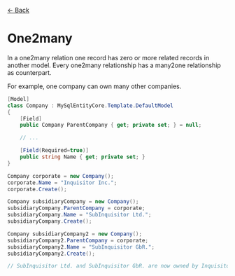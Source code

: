 [<- Back](../README.md)

# One2many
In a one2many relation one record has zero or more related records in another model.
Every one2many relationship has a many2one relationship as counterpart.


For example, one company can own many other companies.
```csharp
[Model]
class Company : MySqlEntityCore.Template.DefaultModel
{
    [Field]
    public Company ParentCompany { get; private set; } = null;

    // ...

    [Field(Required=true)]
    public string Name { get; private set; }
}
```

```csharp
Company corporate = new Company(); 
corporate.Name = "Inquisitor Inc.";
corporate.Create();

Company subsidiaryCompany = new Company(); 
subsidiaryCompany.ParentCompany = corporate;
subsidiaryCompany.Name = "SubInquisitor Ltd.";
subsidiaryCompany.Create();

Company subsidiaryCompany2 = new Company(); 
subsidiaryCompany2.ParentCompany = corporate;
subsidiaryCompany2.Name = "SubInquisitor GbR.";
subsidiaryCompany2.Create();

// SubInquisitor Ltd. and SubInquisitor GbR. are now owned by Inquisitor Inc.
```
